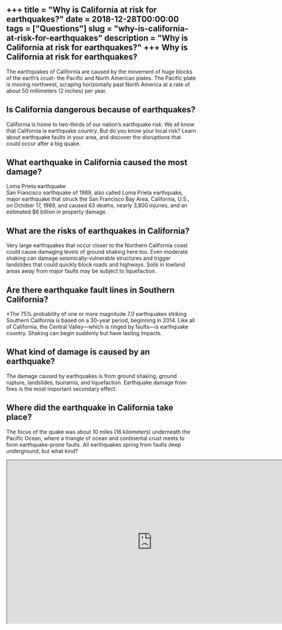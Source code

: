 +++
title = "Why is California at risk for earthquakes?"
date = 2018-12-28T00:00:00
tags = ["Questions"]
slug = "why-is-california-at-risk-for-earthquakes"
description = "Why is California at risk for earthquakes?"
+++
Why is California at risk for earthquakes?
------------------------------------------

The earthquakes of California are caused by the movement of huge blocks of the earth’s crust- the Pacific and North American plates. The Pacific plate is moving northwest, scraping horizontally past North America at a rate of about 50 millimeters (2 inches) per year.

Is California dangerous because of earthquakes?
-----------------------------------------------

California is home to two-thirds of our nation’s earthquake risk. We all know that California is earthquake country. But do you know your local risk? Learn about earthquake faults in your area, and discover the disruptions that could occur after a big quake.

What earthquake in California caused the most damage?
-----------------------------------------------------

Loma Prieta earthquake  
San Francisco earthquake of 1989, also called Loma Prieta earthquake, major earthquake that struck the San Francisco Bay Area, California, U.S., on October 17, 1989, and caused 63 deaths, nearly 3,800 injuries, and an estimated $6 billion in property damage.

What are the risks of earthquakes in California?
------------------------------------------------

Very large earthquakes that occur closer to the Northern California coast could cause damaging levels of ground shaking here too. Even moderate shaking can damage seismically-vulnerable structures and trigger landslides that could quickly block roads and highways. Soils in lowland areas away from major faults may be subject to liquefaction.

Are there earthquake fault lines in Southern California?
--------------------------------------------------------

\*The 75% probability of one or more magnitude 7.0 earthquakes striking Southern California is based on a 30-year period, beginning in 2014. Like all of California, the Central Valley—which is ringed by faults—is earthquake country. Shaking can begin suddenly but have lasting impacts.

What kind of damage is caused by an earthquake?
-----------------------------------------------

The damage caused by earthquakes is from ground shaking, ground rupture, landslides, tsunamis, and liquefaction. Earthquake damage from fires is the most important secondary effect.

Where did the earthquake in California take place?
--------------------------------------------------

The focus of the quake was about 10 miles (16 kilometers) underneath the Pacific Ocean, where a triangle of ocean and continental crust meets to form earthquake-prone faults. All earthquakes spring from faults deep underground, but what kind?

<iframe allow="accelerometer; autoplay; clipboard-write; encrypted-media; gyroscope; picture-in-picture" allowfullscreen="" class="__youtube_prefs__  epyt-is-override  no-lazyload" data-no-lazy="1" data-origheight="433" data-origwidth="770" data-skipgform_ajax_framebjll="" height="433" id="_ytid_45978" loading="lazy" src="https://www.youtube.com/embed/kjt2y2pXiYo?enablejsapi=1&autoplay=0&cc_load_policy=0&cc_lang_pref=&iv_load_policy=1&loop=0&modestbranding=0&rel=1&fs=1&playsinline=0&autohide=2&theme=dark&color=red&controls=1&" title="YouTube player" width="770"></iframe>